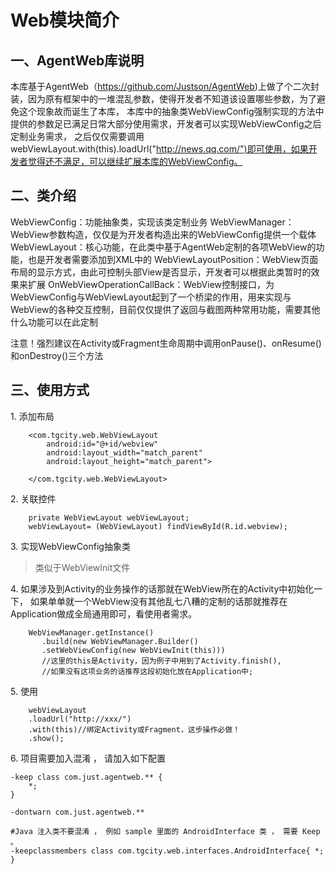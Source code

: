 # Web模块简介

## 一、AgentWeb库说明
本库基于AgentWeb（https://github.com/Justson/AgentWeb)上做了个二次封装，因为原有框架中的一堆混乱参数，使得开发者不知道该设置哪些参数，为了避免这个现象故而诞生了本库，
本库中的抽象类WebViewConfig强制实现的方法中提供的参数足已满足日常大部分使用需求，开发者可以实现WebViewConfig之后定制业务需求，
之后仅仅需要调用 webViewLayout.with(this).loadUrl("http://news.qq.com/")即可使用，如果开发者觉得还不满足，可以继续扩展本库的WebViewConfig。

## 二、类介绍
WebViewConfig：功能抽象类，实现该类定制业务
WebViewManager：WebView参数构造，仅仅是为开发者构造出来的WebViewConfig提供一个载体
WebViewLayout：核心功能，在此类中基于AgentWeb定制的各项WebView的功能，也是开发者需要添加到XML中的
WebViewLayoutPosition：WebView页面布局的显示方式，由此可控制头部View是否显示，开发者可以根据此类暂时的效果来扩展
OnWebViewOperationCallBack：WebView控制接口，为WebViewConfig与WebViewLayout起到了一个桥梁的作用，用来实现与WebView的各种交互控制，目前仅仅提供了返回与截图两种常用功能，需要其他什么功能可以在此定制

注意！强烈建议在Activity或Fragment生命周期中调用onPause()、onResume()和onDestroy()三个方法

## 三、使用方式
1\. 添加布局
```
    <com.tgcity.web.WebViewLayout
        android:id="@+id/webview"
        android:layout_width="match_parent"
        android:layout_height="match_parent">

    </com.tgcity.web.WebViewLayout>
```
2\. 关联控件
```
    private WebViewLayout webViewLayout;
    webViewLayout= (WebViewLayout) findViewById(R.id.webview);
```
3\. 实现WebViewConfig抽象类  
>类似于WebViewInit文件  

4\. 如果涉及到Activity的业务操作的话那就在WebView所在的Activity中初始化一下，
如果单单就一个WebView没有其他乱七八糟的定制的话那就推荐在Application做成全局通用即可，看使用者需求。
```
    WebViewManager.getInstance()
       .build(new WebViewManager.Builder()
       .setWebViewConfig(new WebViewInit(this)))
       //这里的this是Activity，因为例子中用到了Activity.finish(),
       //如果没有这项业务的话推荐这段初始化放在Application中;
```
5\. 使用
```
    webViewLayout
    .loadUrl("http://xxx/")
    .with(this)//绑定Activity或Fragment，这步操作必做！
    .show();
```
6\. 项目需要加入混淆 ， 请加入如下配置
```
-keep class com.just.agentweb.** {
    *;
}

-dontwarn com.just.agentweb.**

#Java 注入类不要混淆 ， 例如 sample 里面的 AndroidInterface 类 ， 需要 Keep 。
-keepclassmembers class com.tgcity.web.interfaces.AndroidInterface{ *; }
```

     
   